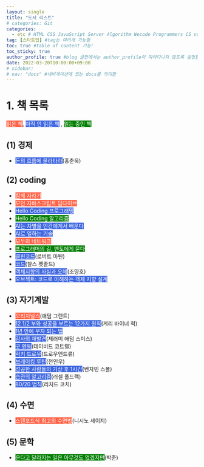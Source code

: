 ```yaml
---
layout: single
title: "도서 리스트"
# categories: Git
categories:
  - etc # HTML CSS JavaScript Server Algorithm Wecode Programmers CS vsCode
tag: [스타트업] #tag는 여러개 가능함
toc: true #table of content 기능!
toc_sticky: true
author_profile: true #blog 글안에서는 author_profile이 따라다니지 않도록 설정함
date: 2022-03-20T10:00:00+09:00  
# sidebar:
# nav: "docs" #네비게이션에 있는 docs를 의미함
---
```

# 1. 책 목록
<span style="color:white;background:tomato">읽은 책</span>, <span style="color:white;background:royalblue">아직 안 읽은 책</span> , <span style="color:white;background:green">읽는 중인 책</span>  

## (1) 경제
- <span style="color:white;background:royalblue">돈의 흐름에 올라타라</span>(홍춘욱)

## (2) coding
- <span style="color:white;background:tomato">함께 자라기</span>
- <span style="color:white;background:tomato">모던 자바스크립트 딥다이브</span>
- <span style="color:white;background:royalblue">Hello Coding 프로그래밍</span>
- <span style="color:white;background:green">Hello Coding 알고리즘</span>
- <span style="color:white;background:royalblue">AI는 차별을 인간에게서 배운다</span>
- <span style="color:white;background:royalblue">AI로 일하는 기술</span>
- <span style="color:white;background:tomato">모두의 네트워크</span>
- <span style="color:white;background:green">프로그래머의 길, 멘토에게 묻다</span>
- <span style="color:white;background:royalblue">클린코드</span>(로버트 마틴)
- <span style="color:white;background:royalblue">코드</span>(찰스 펫졸드)
- <span style="color:white;background:royalblue">객체지향의 사실과 오해</span>(조영호)
- <span style="color:white;background:royalblue">오브젝트: 코드로 이해하는 객제 지향 설계</span>

## (3) 자기계발
- <span style="color:white;background:tomato">오리지널스</span>(애덤 그랜트)
- <span style="color:white;background:royalblue">12 1/2 부와 성공을 부르는 12가지 원칙</span>(게리 바이너 척)
- <span style="color:white;background:royalblue">1년 안에 부자 되는 법</span>
- <span style="color:white;background:royalblue">감사의 재발견</span>(제러미 애덤 스미스)
- <span style="color:white;background:royalblue">굿 멘토</span>(데이비드 코트렐)
- <span style="color:white;background:royalblue">럭키 드로우</span>(드로우앤드류)
- <span style="color:white;background:royalblue">브레이킹 루틴</span>(천인우)
- <span style="color:white;background:royalblue">성공한 사람들의 기상 후 1시간</span>(벤자민 스폴)
- <span style="color:white;background:royalblue">습관의 알고리즘</span>(러셀 폴드랙)
- <span style="color:white;background:royalblue">80/20 법칙</span>(리처드 코치)

## (4) 수면
- <span style="color:white;background:tomato">스탠포드식 최고의 수면법</span>(니시노 세이지)

## (5) 문학
- <span style="color:white;background:green">운다고 달라지는 일은 아무것도 없겠지만</span>(박준)

<!-- <span style="color:white;background:royalblue"> -->

<!-- ### 2. Link 넣기

```

유형 1: (설명어를 입력) : [gunhee's coding blog](https://gunhee-jeong.github.io/)
유형 2: (URL 자동연결) : <https://gunhee-jeong.github.io/>
유형 3: (동일 파일 내 '문단으로 이동') : [1. Header로 이동](###-1-header)

```

유형 1: (설명어를 입력) : [gunhee's coding blog](https://gunhee-jeong.github.io/)
유형 2: (URL 자동연결) : <https://gunhee-jeong.github.io/>
유형 3: (동일 파일 내 '문단으로 이동') : [1. Header로 이동](#1-header)
유형 3의 방법

1. 특수문자를 제거
2. 스페이스는 -로 바꾸고
3. 대문자는 소문자로!
   그래서 ### 1. Header -> #1-header

## Link: [google][https://www.google.com/]

### 3. 수평선

```

---

```

---

### 4. 라인 바꾸기

```

스페이스바를 2번 눌러주면 다음칸으로
이동할 수 있어요!

```

---

스페이스바를 2번 눌러주면
다음칸으로 이동할 수 있어요!

### 5. list 만들기

```

1. 1번
2. 2번
3. 3번

- 순서없는 list
  - 순서없는 list
    - 순서없는 list

```

1. 1번
2. 2번
3. 3번

- 순서없는 list
  - 순서없는 list
    - 순서없는 list

---

### 6. font 관련

```

**진하게** -> 볼드
_기울여서_ -> 이탤릭체
~~취소선~~ -> 취소선

<ul>밑줄넣기</ul> -> 밑줄
<span style="color:red">빨간 글씨</span> -> 글자색
이것이 `인라인` 입니다 -> 인라인 코드
```

**진하게** -> 볼드
_기울여서_ -> 이탤릭체
~~취소선~~ -> 취소선
<u>밑줄넣기</u> -> 밑줄
<span style="color:red">빨간 글씨</span>
이것이 `인라인` 입니다 -> 인라인 코드

---

### 7. 인용구문

```
> coding
>
> > JavaScript
> >
> > > 내가 프짱!
```

> coding
>
> > JavaScript
> >
> > > 내가 프짱!

---

### 8. 이미지 삽입

```
유형1: ('사이즈를 조절' -> HTML 태그 사용) : <img src="https://gunhee-jeong.github.io/assets/images/blogLogo.png" width="300" height="200">
유형2: (이미지 삽입 후 -> 링크 걸기)
[![이미지](https://gunhee-jeong.github.io/assets/images/blogLogo/blogLogo.png)](https://gunhee-jeong.github.io/)
```

유형1: ('사이즈를 조절' -> HTML 태그 사용) : <img src="https://gunhee-jeong.github.io/assets/images/blogLogo.png" width="300" height="200">
유형2: (이미지 삽입 후 -> 링크 걸기)
[![이미지](https://gunhee-jeong.github.io/assets/images/blogLogo.png)](https://gunhee-jeong.github.io/)

### 9. 표 만들기

```
||국어|영어|
| :--- | ---: | :--: |
|건희 | 100점 | 100점
|철수 | 100점 | 100점
```

|      |  국어 | 영어  |
| :--- | ----: | :---: |
| 건희 | 100점 | 100점 |
| 철수 | 100점 | 100점 |

> - header를 넣고 싶은 경우 ---을 사용하고 :을 이용하여 정렬에 사용함!

### 10. 토글 만들기

```
<details>
<summary>여기를 누르세요</summary>
<div markdown="1">
숨겨진 내용
</div>
</details>
```

<details>
<summary>여기를 누르세요</summary>
<div markdown="1">
숨겨진 내용
</div>
</details> -->
